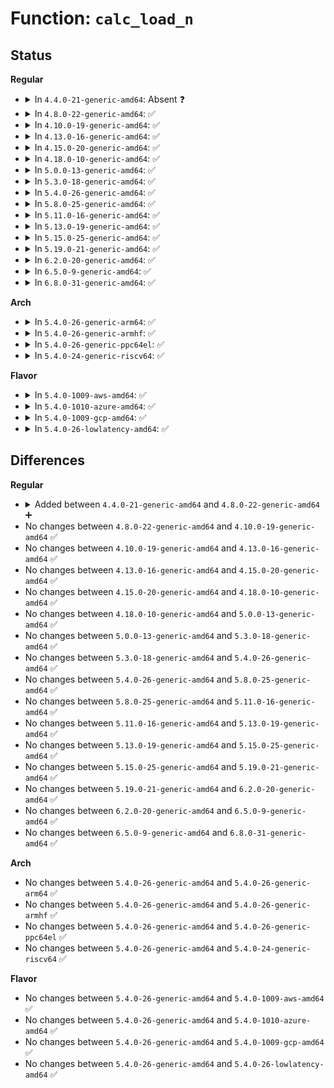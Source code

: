# Function: <code>calc_load_n</code>

## Status
<b>Regular</b>
<ul>
<li>
<details>
<summary>In <code>4.4.0-21-generic-amd64</code>: Absent ❓</summary>

```json
{
  "name": "calc_load_n",
  "collision_type": "Unique Static",
  "inline_type": "Full",
  "funcs": [
    {
      "addr": 18446744071579570061,
      "name": "calc_load_n",
      "external": false,
      "loc": "kernel/sched/loadavg.c:290",
      "file": "kernel/sched/loadavg.c",
      "inline": "not declared, inlined",
      "caller_inline": [
        "kernel/sched/loadavg.c:calc_global_load",
        "kernel/sched/loadavg.c:calc_global_load",
        "kernel/sched/loadavg.c:calc_global_load"
      ],
      "caller_func": []
    }
  ],
  "symbols": []
}
```
</details>
</li>
<li>
<details>
<summary>In <code>4.8.0-22-generic-amd64</code>: ✅</summary>

```c
long unsigned int calc_load_n(long unsigned int load, long unsigned int exp, long unsigned int active, unsigned int n)
```

```json
{
  "name": "calc_load_n",
  "collision_type": "Unique Static",
  "inline_type": "No",
  "funcs": [
    {
      "addr": 18446744071579580400,
      "name": "calc_load_n",
      "external": false,
      "loc": "kernel/sched/loadavg.c:293",
      "file": "kernel/sched/loadavg.c",
      "inline": "seen, unknown",
      "caller_inline": [],
      "caller_func": [
        "kernel/sched/loadavg.c:calc_global_load",
        "kernel/sched/loadavg.c:calc_global_load",
        "kernel/sched/loadavg.c:calc_global_load"
      ]
    }
  ],
  "symbols": [
    {
      "addr": 18446744071579580400,
      "name": "calc_load_n",
      "section": ".text",
      "bind": "STB_LOCAL",
      "size": 106
    }
  ]
}
```
</details>
</li>
<li>
<details>
<summary>In <code>4.10.0-19-generic-amd64</code>: ✅</summary>

```c
long unsigned int calc_load_n(long unsigned int load, long unsigned int exp, long unsigned int active, unsigned int n)
```

```json
{
  "name": "calc_load_n",
  "collision_type": "Unique Static",
  "inline_type": "No",
  "funcs": [
    {
      "addr": 18446744071579606576,
      "name": "calc_load_n",
      "external": false,
      "loc": "kernel/sched/loadavg.c:293",
      "file": "kernel/sched/loadavg.c",
      "inline": "seen, unknown",
      "caller_inline": [],
      "caller_func": [
        "kernel/sched/loadavg.c:calc_global_load",
        "kernel/sched/loadavg.c:calc_global_load",
        "kernel/sched/loadavg.c:calc_global_load"
      ]
    }
  ],
  "symbols": [
    {
      "addr": 18446744071579606576,
      "name": "calc_load_n",
      "section": ".text",
      "bind": "STB_LOCAL",
      "size": 106
    }
  ]
}
```
</details>
</li>
<li>
<details>
<summary>In <code>4.13.0-16-generic-amd64</code>: ✅</summary>

```c
long unsigned int calc_load_n(long unsigned int load, long unsigned int exp, long unsigned int active, unsigned int n)
```

```json
{
  "name": "calc_load_n",
  "collision_type": "Unique Static",
  "inline_type": "No",
  "funcs": [
    {
      "addr": 18446744071579584144,
      "name": "calc_load_n",
      "external": false,
      "loc": "kernel/sched/loadavg.c:294",
      "file": "kernel/sched/loadavg.c",
      "inline": "seen, unknown",
      "caller_inline": [],
      "caller_func": [
        "kernel/sched/loadavg.c:calc_global_load",
        "kernel/sched/loadavg.c:calc_global_load",
        "kernel/sched/loadavg.c:calc_global_load"
      ]
    }
  ],
  "symbols": [
    {
      "addr": 18446744071579584144,
      "name": "calc_load_n",
      "section": ".text",
      "bind": "STB_LOCAL",
      "size": 106
    }
  ]
}
```
</details>
</li>
<li>
<details>
<summary>In <code>4.15.0-20-generic-amd64</code>: ✅</summary>

```c
long unsigned int calc_load_n(long unsigned int load, long unsigned int exp, long unsigned int active, unsigned int n)
```

```json
{
  "name": "calc_load_n",
  "collision_type": "Unique Static",
  "inline_type": "No",
  "funcs": [
    {
      "addr": 18446744071579613536,
      "name": "calc_load_n",
      "external": false,
      "loc": "kernel/sched/loadavg.c:295",
      "file": "kernel/sched/loadavg.c",
      "inline": "seen, unknown",
      "caller_inline": [],
      "caller_func": [
        "kernel/sched/loadavg.c:calc_global_load",
        "kernel/sched/loadavg.c:calc_global_load",
        "kernel/sched/loadavg.c:calc_global_load"
      ]
    }
  ],
  "symbols": [
    {
      "addr": 18446744071579613536,
      "name": "calc_load_n",
      "section": ".text",
      "bind": "STB_LOCAL",
      "size": 106
    }
  ]
}
```
</details>
</li>
<li>
<details>
<summary>In <code>4.18.0-10-generic-amd64</code>: ✅</summary>

```c
long unsigned int calc_load_n(long unsigned int load, long unsigned int exp, long unsigned int active, unsigned int n)
```

```json
{
  "name": "calc_load_n",
  "collision_type": "Unique Static",
  "inline_type": "No",
  "funcs": [
    {
      "addr": 18446744071579643952,
      "name": "calc_load_n",
      "external": false,
      "loc": "kernel/sched/loadavg.c:291",
      "file": "kernel/sched/loadavg.c",
      "inline": "seen, unknown",
      "caller_inline": [],
      "caller_func": [
        "kernel/sched/loadavg.c:calc_global_load",
        "kernel/sched/loadavg.c:calc_global_load",
        "kernel/sched/loadavg.c:calc_global_load"
      ]
    }
  ],
  "symbols": [
    {
      "addr": 18446744071579643952,
      "name": "calc_load_n",
      "section": ".text",
      "bind": "STB_LOCAL",
      "size": 106
    }
  ]
}
```
</details>
</li>
<li>
<details>
<summary>In <code>5.0.0-13-generic-amd64</code>: ✅</summary>

```c
long unsigned int calc_load_n(long unsigned int load, long unsigned int exp, long unsigned int active, unsigned int n)
```

```json
{
  "name": "calc_load_n",
  "collision_type": "Unique Global",
  "inline_type": "No",
  "funcs": [
    {
      "addr": 18446744071579681632,
      "name": "calc_load_n",
      "external": true,
      "loc": "kernel/sched/loadavg.c:157",
      "file": "kernel/sched/loadavg.c",
      "inline": "seen, unknown",
      "caller_inline": [],
      "caller_func": [
        "kernel/sched/loadavg.c:calc_global_load",
        "kernel/sched/loadavg.c:calc_global_load",
        "kernel/sched/loadavg.c:calc_global_load",
        "kernel/sched/psi.c:update_stats",
        "kernel/sched/psi.c:update_stats",
        "kernel/sched/psi.c:update_stats"
      ]
    }
  ],
  "symbols": [
    {
      "addr": 18446744071579681632,
      "name": "calc_load_n",
      "section": ".text",
      "bind": "STB_GLOBAL",
      "size": 106
    }
  ]
}
```
</details>
</li>
<li>
<details>
<summary>In <code>5.3.0-18-generic-amd64</code>: ✅</summary>

```c
long unsigned int calc_load_n(long unsigned int load, long unsigned int exp, long unsigned int active, unsigned int n)
```

```json
{
  "name": "calc_load_n",
  "collision_type": "Unique Global",
  "inline_type": "No",
  "funcs": [
    {
      "addr": 18446744071579715488,
      "name": "calc_load_n",
      "external": true,
      "loc": "kernel/sched/loadavg.c:157",
      "file": "kernel/sched/loadavg.c",
      "inline": "seen, unknown",
      "caller_inline": [],
      "caller_func": [
        "kernel/sched/loadavg.c:calc_global_load",
        "kernel/sched/loadavg.c:calc_global_load",
        "kernel/sched/loadavg.c:calc_global_load",
        "kernel/sched/psi.c:update_averages",
        "kernel/sched/psi.c:update_averages",
        "kernel/sched/psi.c:update_averages"
      ]
    }
  ],
  "symbols": [
    {
      "addr": 18446744071579715488,
      "name": "calc_load_n",
      "section": ".text",
      "bind": "STB_GLOBAL",
      "size": 106
    }
  ]
}
```
</details>
</li>
<li>
<details>
<summary>In <code>5.4.0-26-generic-amd64</code>: ✅</summary>

```c
long unsigned int calc_load_n(long unsigned int load, long unsigned int exp, long unsigned int active, unsigned int n)
```

```json
{
  "name": "calc_load_n",
  "collision_type": "Unique Global",
  "inline_type": "No",
  "funcs": [
    {
      "addr": 18446744071579757984,
      "name": "calc_load_n",
      "external": true,
      "loc": "kernel/sched/loadavg.c:157",
      "file": "kernel/sched/loadavg.c",
      "inline": "seen, unknown",
      "caller_inline": [],
      "caller_func": [
        "kernel/sched/loadavg.c:calc_global_load",
        "kernel/sched/loadavg.c:calc_global_load",
        "kernel/sched/loadavg.c:calc_global_load",
        "kernel/sched/psi.c:update_averages",
        "kernel/sched/psi.c:update_averages",
        "kernel/sched/psi.c:update_averages"
      ]
    }
  ],
  "symbols": [
    {
      "addr": 18446744071579757984,
      "name": "calc_load_n",
      "section": ".text",
      "bind": "STB_GLOBAL",
      "size": 106
    }
  ]
}
```
</details>
</li>
<li>
<details>
<summary>In <code>5.8.0-25-generic-amd64</code>: ✅</summary>

```c
long unsigned int calc_load_n(long unsigned int load, long unsigned int exp, long unsigned int active, unsigned int n)
```

```json
{
  "name": "calc_load_n",
  "collision_type": "Unique Global",
  "inline_type": "No",
  "funcs": [
    {
      "addr": 18446744071579791296,
      "name": "calc_load_n",
      "external": true,
      "loc": "kernel/sched/loadavg.c:157",
      "file": "kernel/sched/loadavg.c",
      "inline": "seen, unknown",
      "caller_inline": [],
      "caller_func": [
        "kernel/sched/loadavg.c:calc_global_nohz",
        "kernel/sched/loadavg.c:calc_global_nohz",
        "kernel/sched/loadavg.c:calc_global_nohz",
        "kernel/sched/psi.c:update_averages",
        "kernel/sched/psi.c:update_averages",
        "kernel/sched/psi.c:update_averages"
      ]
    }
  ],
  "symbols": [
    {
      "addr": 18446744071579791296,
      "name": "calc_load_n",
      "section": ".text",
      "bind": "STB_GLOBAL",
      "size": 106
    }
  ]
}
```
</details>
</li>
<li>
<details>
<summary>In <code>5.11.0-16-generic-amd64</code>: ✅</summary>

```c
long unsigned int calc_load_n(long unsigned int load, long unsigned int exp, long unsigned int active, unsigned int n)
```

```json
{
  "name": "calc_load_n",
  "collision_type": "Unique Global",
  "inline_type": "No",
  "funcs": [
    {
      "addr": 18446744071579782144,
      "name": "calc_load_n",
      "external": true,
      "loc": "kernel/sched/loadavg.c:157",
      "file": "kernel/sched/loadavg.c",
      "inline": "seen, unknown",
      "caller_inline": [],
      "caller_func": [
        "kernel/sched/loadavg.c:calc_global_nohz",
        "kernel/sched/loadavg.c:calc_global_nohz",
        "kernel/sched/loadavg.c:calc_global_nohz",
        "kernel/sched/psi.c:update_averages",
        "kernel/sched/psi.c:update_averages",
        "kernel/sched/psi.c:update_averages"
      ]
    }
  ],
  "symbols": [
    {
      "addr": 18446744071579782144,
      "name": "calc_load_n",
      "section": ".text",
      "bind": "STB_GLOBAL",
      "size": 106
    }
  ]
}
```
</details>
</li>
<li>
<details>
<summary>In <code>5.13.0-19-generic-amd64</code>: ✅</summary>

```c
long unsigned int calc_load_n(long unsigned int load, long unsigned int exp, long unsigned int active, unsigned int n)
```

```json
{
  "name": "calc_load_n",
  "collision_type": "Unique Global",
  "inline_type": "No",
  "funcs": [
    {
      "addr": 18446744071579790272,
      "name": "calc_load_n",
      "external": true,
      "loc": "kernel/sched/loadavg.c:157",
      "file": "kernel/sched/loadavg.c",
      "inline": "seen, unknown",
      "caller_inline": [],
      "caller_func": [
        "kernel/sched/loadavg.c:calc_global_load",
        "kernel/sched/loadavg.c:calc_global_load",
        "kernel/sched/loadavg.c:calc_global_load",
        "kernel/sched/psi.c:update_averages",
        "kernel/sched/psi.c:update_averages",
        "kernel/sched/psi.c:update_averages"
      ]
    }
  ],
  "symbols": [
    {
      "addr": 18446744071579790272,
      "name": "calc_load_n",
      "section": ".text",
      "bind": "STB_GLOBAL",
      "size": 106
    }
  ]
}
```
</details>
</li>
<li>
<details>
<summary>In <code>5.15.0-25-generic-amd64</code>: ✅</summary>

```c
long unsigned int calc_load_n(long unsigned int load, long unsigned int exp, long unsigned int active, unsigned int n)
```

```json
{
  "name": "calc_load_n",
  "collision_type": "Unique Global",
  "inline_type": "No",
  "funcs": [
    {
      "addr": 18446744071579885968,
      "name": "calc_load_n",
      "external": true,
      "loc": "kernel/sched/loadavg.c:157",
      "file": "kernel/sched/loadavg.c",
      "inline": "seen, unknown",
      "caller_inline": [],
      "caller_func": [
        "kernel/sched/loadavg.c:calc_global_load",
        "kernel/sched/loadavg.c:calc_global_load",
        "kernel/sched/loadavg.c:calc_global_load",
        "kernel/sched/psi.c:update_averages",
        "kernel/sched/psi.c:update_averages",
        "kernel/sched/psi.c:update_averages"
      ]
    }
  ],
  "symbols": [
    {
      "addr": 18446744071579885968,
      "name": "calc_load_n",
      "section": ".text",
      "bind": "STB_GLOBAL",
      "size": 106
    }
  ]
}
```
</details>
</li>
<li>
<details>
<summary>In <code>5.19.0-21-generic-amd64</code>: ✅</summary>

```c
long unsigned int calc_load_n(long unsigned int load, long unsigned int exp, long unsigned int active, unsigned int n)
```

```json
{
  "name": "calc_load_n",
  "collision_type": "Unique Global",
  "inline_type": "No",
  "funcs": [
    {
      "addr": 18446744071580189376,
      "name": "calc_load_n",
      "external": true,
      "loc": "kernel/sched/loadavg.c:156",
      "file": "kernel/sched/build_utility.c",
      "inline": "seen, unknown",
      "caller_inline": [],
      "caller_func": [
        "kernel/sched/build_utility.c:update_averages",
        "kernel/sched/build_utility.c:update_averages",
        "kernel/sched/build_utility.c:update_averages",
        "kernel/sched/build_utility.c:calc_global_load",
        "kernel/sched/build_utility.c:calc_global_load",
        "kernel/sched/build_utility.c:calc_global_load"
      ]
    }
  ],
  "symbols": [
    {
      "addr": 18446744071580189376,
      "name": "calc_load_n",
      "section": ".text",
      "bind": "STB_GLOBAL",
      "size": 118
    }
  ]
}
```
</details>
</li>
<li>
<details>
<summary>In <code>6.2.0-20-generic-amd64</code>: ✅</summary>

```c
long unsigned int calc_load_n(long unsigned int load, long unsigned int exp, long unsigned int active, unsigned int n)
```

```json
{
  "name": "calc_load_n",
  "collision_type": "Unique Global",
  "inline_type": "No",
  "funcs": [
    {
      "addr": 18446744071580379776,
      "name": "calc_load_n",
      "external": true,
      "loc": "kernel/sched/loadavg.c:156",
      "file": "kernel/sched/build_utility.c",
      "inline": "seen, unknown",
      "caller_inline": [],
      "caller_func": [
        "kernel/sched/build_utility.c:update_averages",
        "kernel/sched/build_utility.c:update_averages",
        "kernel/sched/build_utility.c:update_averages",
        "kernel/sched/build_utility.c:calc_global_load",
        "kernel/sched/build_utility.c:calc_global_load",
        "kernel/sched/build_utility.c:calc_global_load"
      ]
    }
  ],
  "symbols": [
    {
      "addr": 18446744071580379776,
      "name": "calc_load_n",
      "section": ".text",
      "bind": "STB_GLOBAL",
      "size": 118
    }
  ]
}
```
</details>
</li>
<li>
<details>
<summary>In <code>6.5.0-9-generic-amd64</code>: ✅</summary>

```c
long unsigned int calc_load_n(long unsigned int load, long unsigned int exp, long unsigned int active, unsigned int n)
```

```json
{
  "name": "calc_load_n",
  "collision_type": "Unique Global",
  "inline_type": "No",
  "funcs": [
    {
      "addr": 18446744071580448448,
      "name": "calc_load_n",
      "external": true,
      "loc": "kernel/sched/loadavg.c:156",
      "file": "kernel/sched/build_utility.c",
      "inline": "seen, unknown",
      "caller_inline": [],
      "caller_func": [
        "kernel/sched/build_utility.c:update_averages",
        "kernel/sched/build_utility.c:update_averages",
        "kernel/sched/build_utility.c:update_averages",
        "kernel/sched/build_utility.c:calc_global_load",
        "kernel/sched/build_utility.c:calc_global_load",
        "kernel/sched/build_utility.c:calc_global_load"
      ]
    }
  ],
  "symbols": [
    {
      "addr": 18446744071580448448,
      "name": "calc_load_n",
      "section": ".text",
      "bind": "STB_GLOBAL",
      "size": 118
    }
  ]
}
```
</details>
</li>
<li>
<details>
<summary>In <code>6.8.0-31-generic-amd64</code>: ✅</summary>

```c
long unsigned int calc_load_n(long unsigned int load, long unsigned int exp, long unsigned int active, unsigned int n)
```

```json
{
  "name": "calc_load_n",
  "collision_type": "Unique Global",
  "inline_type": "No",
  "funcs": [
    {
      "addr": 18446744071580507776,
      "name": "calc_load_n",
      "external": true,
      "loc": "kernel/sched/loadavg.c:156",
      "file": "kernel/sched/build_utility.c",
      "inline": "seen, unknown",
      "caller_inline": [],
      "caller_func": [
        "kernel/sched/build_utility.c:update_averages",
        "kernel/sched/build_utility.c:update_averages",
        "kernel/sched/build_utility.c:update_averages",
        "kernel/sched/build_utility.c:calc_global_load",
        "kernel/sched/build_utility.c:calc_global_load",
        "kernel/sched/build_utility.c:calc_global_load"
      ]
    }
  ],
  "symbols": [
    {
      "addr": 18446744071580507776,
      "name": "calc_load_n",
      "section": ".text",
      "bind": "STB_GLOBAL",
      "size": 118
    }
  ]
}
```
</details>
</li>
</ul>
<b>Arch</b>
<ul>
<li>
<details>
<summary>In <code>5.4.0-26-generic-arm64</code>: ✅</summary>

```c
long unsigned int calc_load_n(long unsigned int load, long unsigned int exp, long unsigned int active, unsigned int n)
```

```json
{
  "name": "calc_load_n",
  "collision_type": "Unique Global",
  "inline_type": "No",
  "funcs": [
    {
      "addr": 18446603336490936416,
      "name": "calc_load_n",
      "external": true,
      "loc": "kernel/sched/loadavg.c:157",
      "file": "kernel/sched/loadavg.c",
      "inline": "seen, unknown",
      "caller_inline": [],
      "caller_func": [
        "kernel/sched/loadavg.c:calc_global_load",
        "kernel/sched/loadavg.c:calc_global_load",
        "kernel/sched/loadavg.c:calc_global_load",
        "kernel/sched/psi.c:update_averages",
        "kernel/sched/psi.c:update_averages",
        "kernel/sched/psi.c:update_averages"
      ]
    }
  ],
  "symbols": [
    {
      "addr": 18446603336490936416,
      "name": "calc_load_n",
      "section": ".text",
      "bind": "STB_GLOBAL",
      "size": 148
    }
  ]
}
```
</details>
</li>
<li>
<details>
<summary>In <code>5.4.0-26-generic-armhf</code>: ✅</summary>

```c
long unsigned int calc_load_n(long unsigned int load, long unsigned int exp, long unsigned int active, unsigned int n)
```

```json
{
  "name": "calc_load_n",
  "collision_type": "Unique Global",
  "inline_type": "No",
  "funcs": [
    {
      "addr": 3224954880,
      "name": "calc_load_n",
      "external": true,
      "loc": "kernel/sched/loadavg.c:157",
      "file": "kernel/sched/loadavg.c",
      "inline": "seen, unknown",
      "caller_inline": [],
      "caller_func": [
        "kernel/sched/loadavg.c:calc_global_load",
        "kernel/sched/loadavg.c:calc_global_load",
        "kernel/sched/loadavg.c:calc_global_load",
        "kernel/sched/psi.c:update_averages",
        "kernel/sched/psi.c:update_averages",
        "kernel/sched/psi.c:update_averages"
      ]
    }
  ],
  "symbols": [
    {
      "addr": 3224954880,
      "name": "calc_load_n",
      "section": ".text",
      "bind": "STB_GLOBAL",
      "size": 104
    }
  ]
}
```
</details>
</li>
<li>
<details>
<summary>In <code>5.4.0-26-generic-ppc64el</code>: ✅</summary>

```c
long unsigned int calc_load_n(long unsigned int load, long unsigned int exp, long unsigned int active, unsigned int n)
```

```json
{
  "name": "calc_load_n",
  "collision_type": "Unique Global",
  "inline_type": "No",
  "funcs": [
    {
      "addr": 13835058055283792336,
      "name": "calc_load_n",
      "external": true,
      "loc": "kernel/sched/loadavg.c:157",
      "file": "kernel/sched/loadavg.c",
      "inline": "seen, unknown",
      "caller_inline": [],
      "caller_func": [
        "kernel/sched/loadavg.c:calc_global_load",
        "kernel/sched/loadavg.c:calc_global_load",
        "kernel/sched/loadavg.c:calc_global_load",
        "kernel/sched/psi.c:update_averages",
        "kernel/sched/psi.c:update_averages",
        "kernel/sched/psi.c:update_averages"
      ]
    }
  ],
  "symbols": [
    {
      "addr": 13835058055283792336,
      "name": "calc_load_n",
      "section": ".text",
      "bind": "STB_GLOBAL",
      "size": 124
    }
  ]
}
```
</details>
</li>
<li>
<details>
<summary>In <code>5.4.0-24-generic-riscv64</code>: ✅</summary>

```c
long unsigned int calc_load_n(long unsigned int load, long unsigned int exp, long unsigned int active, unsigned int n)
```

```json
{
  "name": "calc_load_n",
  "collision_type": "Unique Global",
  "inline_type": "No",
  "funcs": [
    {
      "addr": 18446743936271569032,
      "name": "calc_load_n",
      "external": true,
      "loc": "kernel/sched/loadavg.c:157",
      "file": "kernel/sched/loadavg.c",
      "inline": "seen, unknown",
      "caller_inline": [],
      "caller_func": [
        "kernel/sched/loadavg.c:calc_global_load",
        "kernel/sched/loadavg.c:calc_global_load",
        "kernel/sched/loadavg.c:calc_global_load",
        "kernel/sched/psi.c:update_averages",
        "kernel/sched/psi.c:update_averages",
        "kernel/sched/psi.c:update_averages"
      ]
    }
  ],
  "symbols": [
    {
      "addr": 18446743936271569032,
      "name": "calc_load_n",
      "section": ".text",
      "bind": "STB_GLOBAL",
      "size": 134
    }
  ]
}
```
</details>
</li>
</ul>
<b>Flavor</b>
<ul>
<li>
<details>
<summary>In <code>5.4.0-1009-aws-amd64</code>: ✅</summary>

```c
long unsigned int calc_load_n(long unsigned int load, long unsigned int exp, long unsigned int active, unsigned int n)
```

```json
{
  "name": "calc_load_n",
  "collision_type": "Unique Global",
  "inline_type": "No",
  "funcs": [
    {
      "addr": 18446744071579733904,
      "name": "calc_load_n",
      "external": true,
      "loc": "kernel/sched/loadavg.c:157",
      "file": "kernel/sched/loadavg.c",
      "inline": "seen, unknown",
      "caller_inline": [],
      "caller_func": [
        "kernel/sched/loadavg.c:calc_global_load",
        "kernel/sched/loadavg.c:calc_global_load",
        "kernel/sched/loadavg.c:calc_global_load",
        "kernel/sched/psi.c:update_averages",
        "kernel/sched/psi.c:update_averages",
        "kernel/sched/psi.c:update_averages"
      ]
    }
  ],
  "symbols": [
    {
      "addr": 18446744071579733904,
      "name": "calc_load_n",
      "section": ".text",
      "bind": "STB_GLOBAL",
      "size": 106
    }
  ]
}
```
</details>
</li>
<li>
<details>
<summary>In <code>5.4.0-1010-azure-amd64</code>: ✅</summary>

```c
long unsigned int calc_load_n(long unsigned int load, long unsigned int exp, long unsigned int active, unsigned int n)
```

```json
{
  "name": "calc_load_n",
  "collision_type": "Unique Global",
  "inline_type": "No",
  "funcs": [
    {
      "addr": 18446744071579662736,
      "name": "calc_load_n",
      "external": true,
      "loc": "kernel/sched/loadavg.c:157",
      "file": "kernel/sched/loadavg.c",
      "inline": "seen, unknown",
      "caller_inline": [],
      "caller_func": [
        "kernel/sched/loadavg.c:calc_global_load",
        "kernel/sched/loadavg.c:calc_global_load",
        "kernel/sched/loadavg.c:calc_global_load",
        "kernel/sched/psi.c:update_averages",
        "kernel/sched/psi.c:update_averages",
        "kernel/sched/psi.c:update_averages"
      ]
    }
  ],
  "symbols": [
    {
      "addr": 18446744071579662736,
      "name": "calc_load_n",
      "section": ".text",
      "bind": "STB_GLOBAL",
      "size": 106
    }
  ]
}
```
</details>
</li>
<li>
<details>
<summary>In <code>5.4.0-1009-gcp-amd64</code>: ✅</summary>

```c
long unsigned int calc_load_n(long unsigned int load, long unsigned int exp, long unsigned int active, unsigned int n)
```

```json
{
  "name": "calc_load_n",
  "collision_type": "Unique Global",
  "inline_type": "No",
  "funcs": [
    {
      "addr": 18446744071579718352,
      "name": "calc_load_n",
      "external": true,
      "loc": "kernel/sched/loadavg.c:157",
      "file": "kernel/sched/loadavg.c",
      "inline": "seen, unknown",
      "caller_inline": [],
      "caller_func": [
        "kernel/sched/loadavg.c:calc_global_load",
        "kernel/sched/loadavg.c:calc_global_load",
        "kernel/sched/loadavg.c:calc_global_load",
        "kernel/sched/psi.c:update_averages",
        "kernel/sched/psi.c:update_averages",
        "kernel/sched/psi.c:update_averages"
      ]
    }
  ],
  "symbols": [
    {
      "addr": 18446744071579718352,
      "name": "calc_load_n",
      "section": ".text",
      "bind": "STB_GLOBAL",
      "size": 106
    }
  ]
}
```
</details>
</li>
<li>
<details>
<summary>In <code>5.4.0-26-lowlatency-amd64</code>: ✅</summary>

```c
long unsigned int calc_load_n(long unsigned int load, long unsigned int exp, long unsigned int active, unsigned int n)
```

```json
{
  "name": "calc_load_n",
  "collision_type": "Unique Global",
  "inline_type": "No",
  "funcs": [
    {
      "addr": 18446744071579765632,
      "name": "calc_load_n",
      "external": true,
      "loc": "kernel/sched/loadavg.c:157",
      "file": "kernel/sched/loadavg.c",
      "inline": "seen, unknown",
      "caller_inline": [],
      "caller_func": [
        "kernel/sched/loadavg.c:calc_global_load",
        "kernel/sched/loadavg.c:calc_global_load",
        "kernel/sched/loadavg.c:calc_global_load",
        "kernel/sched/psi.c:update_averages",
        "kernel/sched/psi.c:update_averages",
        "kernel/sched/psi.c:update_averages"
      ]
    }
  ],
  "symbols": [
    {
      "addr": 18446744071579765632,
      "name": "calc_load_n",
      "section": ".text",
      "bind": "STB_GLOBAL",
      "size": 106
    }
  ]
}
```
</details>
</li>
</ul>

## Differences
<b>Regular</b>
<ul>
<li>
<details>
<summary>Added between <code>4.4.0-21-generic-amd64</code> and <code>4.8.0-22-generic-amd64</code> ➕</summary>

```c
long unsigned int calc_load_n(long unsigned int load, long unsigned int exp, long unsigned int active, unsigned int n)
```
</details>
</li>
<li>
No changes between <code>4.8.0-22-generic-amd64</code> and <code>4.10.0-19-generic-amd64</code> ✅
</li>
<li>
No changes between <code>4.10.0-19-generic-amd64</code> and <code>4.13.0-16-generic-amd64</code> ✅
</li>
<li>
No changes between <code>4.13.0-16-generic-amd64</code> and <code>4.15.0-20-generic-amd64</code> ✅
</li>
<li>
No changes between <code>4.15.0-20-generic-amd64</code> and <code>4.18.0-10-generic-amd64</code> ✅
</li>
<li>
No changes between <code>4.18.0-10-generic-amd64</code> and <code>5.0.0-13-generic-amd64</code> ✅
</li>
<li>
No changes between <code>5.0.0-13-generic-amd64</code> and <code>5.3.0-18-generic-amd64</code> ✅
</li>
<li>
No changes between <code>5.3.0-18-generic-amd64</code> and <code>5.4.0-26-generic-amd64</code> ✅
</li>
<li>
No changes between <code>5.4.0-26-generic-amd64</code> and <code>5.8.0-25-generic-amd64</code> ✅
</li>
<li>
No changes between <code>5.8.0-25-generic-amd64</code> and <code>5.11.0-16-generic-amd64</code> ✅
</li>
<li>
No changes between <code>5.11.0-16-generic-amd64</code> and <code>5.13.0-19-generic-amd64</code> ✅
</li>
<li>
No changes between <code>5.13.0-19-generic-amd64</code> and <code>5.15.0-25-generic-amd64</code> ✅
</li>
<li>
No changes between <code>5.15.0-25-generic-amd64</code> and <code>5.19.0-21-generic-amd64</code> ✅
</li>
<li>
No changes between <code>5.19.0-21-generic-amd64</code> and <code>6.2.0-20-generic-amd64</code> ✅
</li>
<li>
No changes between <code>6.2.0-20-generic-amd64</code> and <code>6.5.0-9-generic-amd64</code> ✅
</li>
<li>
No changes between <code>6.5.0-9-generic-amd64</code> and <code>6.8.0-31-generic-amd64</code> ✅
</li>
</ul>
<b>Arch</b>
<ul>
<li>
No changes between <code>5.4.0-26-generic-amd64</code> and <code>5.4.0-26-generic-arm64</code> ✅
</li>
<li>
No changes between <code>5.4.0-26-generic-amd64</code> and <code>5.4.0-26-generic-armhf</code> ✅
</li>
<li>
No changes between <code>5.4.0-26-generic-amd64</code> and <code>5.4.0-26-generic-ppc64el</code> ✅
</li>
<li>
No changes between <code>5.4.0-26-generic-amd64</code> and <code>5.4.0-24-generic-riscv64</code> ✅
</li>
</ul>
<b>Flavor</b>
<ul>
<li>
No changes between <code>5.4.0-26-generic-amd64</code> and <code>5.4.0-1009-aws-amd64</code> ✅
</li>
<li>
No changes between <code>5.4.0-26-generic-amd64</code> and <code>5.4.0-1010-azure-amd64</code> ✅
</li>
<li>
No changes between <code>5.4.0-26-generic-amd64</code> and <code>5.4.0-1009-gcp-amd64</code> ✅
</li>
<li>
No changes between <code>5.4.0-26-generic-amd64</code> and <code>5.4.0-26-lowlatency-amd64</code> ✅
</li>
</ul>
